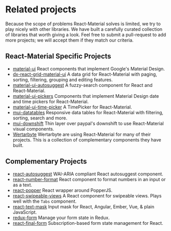 # Related projects

Because the scope of problems React-Material solves is limited, we try to play nicely with
other libraries.
We have built a carefully curated collection of libraries that worth giving a look.
Feel free to submit a pull-request to add more projects; we will accept them if they match our criteria.

## React-Material Specific Projects
- [material-ui](https://material-ui.com/) React components that implement Google's Material Design.
- [dx-react-grid-material-ui](https://devexpress.github.io/devextreme-reactive/react/grid/) A data grid for React-Material with paging, sorting, filtering, grouping and editing features.
- [material-ui-autosuggest](https://github.com/plan-three/material-ui-autosuggest) A fuzzy-search component for React and React-Material.
- [material-ui-pickers](https://github.com/dmtrKovalenko/material-ui-pickers) Components that implement Material Design date and time pickers for React-Material.
- [material-ui-time-picker](https://github.com/TeamWertarbyte/material-ui-time-picker) A TimePicker for React-Material.
- [mui-datatables](https://github.com/gregnb/mui-datatables) Responsive data tables for React-Material with filtering, sorting, search and more.
- [mui-downshift](https://github.com/techniq/mui-downshift) Thin layer over paypal's downshift to use React-Material visual components.
- [Wertarbyte](https://next.mui.wertarbyte.com/) Wertarbyte are using React-Material for many of their projects. This is a collection of complementary components they have built.

## Complementary Projects

- [react-autosuggest](https://github.com/moroshko/react-autosuggest) WAI-ARIA compliant React autosuggest component.
- [react-number-format](https://github.com/s-yadav/react-number-format) React component to format numbers in an input or as a text.
- [react-popper](https://github.com/souporserious/react-popper) React wrapper around PopperJS.
- [react-swipeable-views](https://github.com/oliviertassinari/react-swipeable-views) A React component for swipeable views. Plays well with the `Tabs` component.
- [react-text-mask](https://github.com/text-mask/text-mask) Input mask for React, Angular, Ember, Vue, & plain JavaScript.
- [redux-form](http://redux-form.com/6.1.1/examples/material-ui/) Manage your form state in Redux.
- [react-final-form](https://github.com/final-form/react-final-form#material-ui-10) Subscription-based form state management for React.
